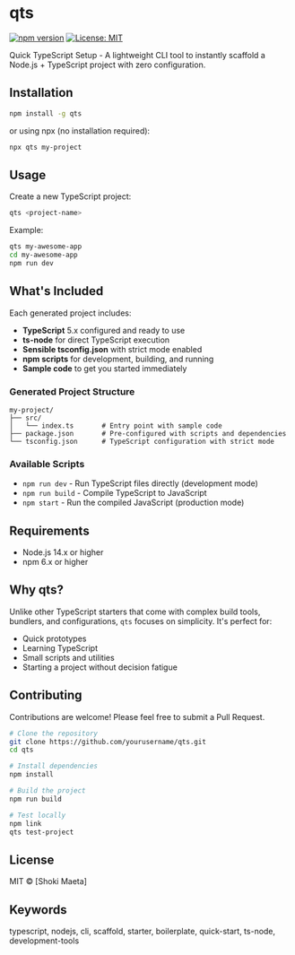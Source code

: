 # qts

[![npm version](https://badge.fury.io/js/qts.svg)](https://badge.fury.io/js/qts)
[![License: MIT](https://img.shields.io/badge/License-MIT-yellow.svg)](https://opensource.org/licenses/MIT)

Quick TypeScript Setup - A lightweight CLI tool to instantly scaffold a Node.js + TypeScript project with zero configuration.

## Installation

```bash
npm install -g qts
```

or using npx (no installation required):

```bash
npx qts my-project
```

## Usage

Create a new TypeScript project:

```bash
qts <project-name>
```

Example:
```bash
qts my-awesome-app
cd my-awesome-app
npm run dev
```

## What's Included

Each generated project includes:

- **TypeScript** 5.x configured and ready to use
- **ts-node** for direct TypeScript execution
- **Sensible tsconfig.json** with strict mode enabled
- **npm scripts** for development, building, and running
- **Sample code** to get you started immediately

### Generated Project Structure

```
my-project/
├── src/
│   └── index.ts       # Entry point with sample code
├── package.json       # Pre-configured with scripts and dependencies
└── tsconfig.json      # TypeScript configuration with strict mode
```

### Available Scripts

- `npm run dev` - Run TypeScript files directly (development mode)
- `npm run build` - Compile TypeScript to JavaScript
- `npm start` - Run the compiled JavaScript (production mode)

## Requirements

- Node.js 14.x or higher
- npm 6.x or higher

## Why qts?

Unlike other TypeScript starters that come with complex build tools, bundlers, and configurations, `qts` focuses on simplicity. It's perfect for:

- Quick prototypes
- Learning TypeScript
- Small scripts and utilities
- Starting a project without decision fatigue

## Contributing

Contributions are welcome! Please feel free to submit a Pull Request.

```bash
# Clone the repository
git clone https://github.com/yourusername/qts.git
cd qts

# Install dependencies
npm install

# Build the project
npm run build

# Test locally
npm link
qts test-project
```

## License

MIT © [Shoki Maeta]

## Keywords

typescript, nodejs, cli, scaffold, starter, boilerplate, quick-start, ts-node, development-tools